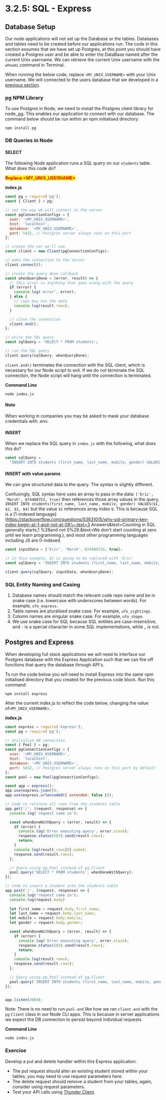# 3.2.5: SQL - Express

## Database Setup

Our node applications will not set up the Database or the tables. Databases and tables need to be created before our applications run. The code in this section assumes that we have set up Postgres, at this point you should have created a Postgres user and be able to enter the DataBase named after the current Unix username. We can retrieve the current Unix username with the `whoami` command in Terminal.

When running the below code, replace `<MY_UNIX_USERNAME>` with your Unix username. We will connected to the users database that we developed in a [previous section](./).&#x20;

### pg NPM Library

To use Postgres in Node, we need to install the Postgres client library for node,<a href="https://www.npmjs.com/package/pg" target="_blank"> pg</a>. This enables our application to connect with our database. The command below should be run within an npm initialised directory:

```
npm install pg
```

### DB Queries in Node

#### SELECT

The following Node application runs a SQL query on our `students` table. What does this code do?

<mark style="color:red;">**Replace \<MY_UNIX_USERNAME>**</mark>

**index.js**

```javascript
const pg = require('pg');
const { Client } = pg;

// set the way we will connect to the server
const pgConnectionConfigs = {
  user: '<MY_UNIX_USERNAME>',
  host: 'localhost',
  database: '<MY_UNIX_USERNAME>',
  port: 5432, // Postgres server always runs on this port
};

// create the var we'll use
const client = new Client(pgConnectionConfigs);

// make the connection to the server
client.connect();

// create the query done callback
const whenQueryDone = (error, result) => {
  // this error is anything that goes wrong with the query
  if (error) {
    console.log('error', error);
  } else {
    // rows key has the data
    console.log(result.rows);
  }

  // close the connection
  client.end();
};

// write the SQL query
const sqlQuery = 'SELECT * FROM students';

// run the SQL query
client.query(sqlQuery, whenQueryDone);
```

`client.end()` terminates the connection with the SQL client, which is necessary for our Node script to exit. If we do not terminate the SQL connection, the Node script will hang until the connection is terminated.&#x20;

**Command Line**

```
node index.js
```

#### Note

When working in companies you may be asked to mask your database credentials with .env.

#### INSERT

When we replace the SQL query in `index.js` with the following, what does this do?


```javascript
const sqlQuery =
  "INSERT INTO students (first_name, last_name, mobile, gender) VALUES ('Eric', 'Marsh', 874480753, true)";
```


#### INSERT with value params

We can give structured data to the query. The syntax is slightly different.

Confusingly, SQL syntax here uses an array to pass in the data: `['Eric', 'Marsh', 874480753, true]` then references those array values in the query, `INSERT INTO students(first_name, last_name, mobile, gender) VALUES($1, $2, $3, $4)` but the value `$1` references array index `0`. This is because SQL is a \[1-indexed language]\(<a href="https://stackoverflow.com/questions/53631015/why-sql-primary-key-index-begin-at-1-and-not-at-0" target="_blank">https://stackoverflow.com/questions/53631015/why-sql-primary-key-index-begin-at-1-and-not-at-0#:\~:text=3 Answers\&text=Counting in SQL generally starts,1 %28and not 0%29.\&text=We don't start counting at zero until we learn programming</a>.), and most other programming languages including JS are 0-indexed.


```javascript
const inputData = ['Eric', 'Marsh', 874480753, true];

// in this example, $1 is going to be replaced with 'Eric'
const sqlQuery = 'INSERT INTO students (first_name, last_name, mobile, gender VALUES ($1, $2, $3, $4)';

client.query(sqlQuery, inputData, whenQueryDone);
```


### SQL Entity Naming and Casing

1. Database names should match the relevant code repo name and be in snake case (i.e. lowercase with underscores between words). For example, `ufo_express`.
2. Table names are pluralised snake case. For example, `ufo_sightings`.
3. Column names are singular snake case. For example, `ufo_shape`.
4. We use snake case for SQL because SQL entities are case-insensitive, and - is a special character in some SQL implementations, while _ is not.

## Postgres and Express

When developing full stack applications we will need to interface our Postgres database with the Express Application such that we can fire off functions that query the database through API's.&#x20;

To run the code below you will need to install Express into the same npm initialised directory that you created for the previous code block. Run this command:

```
npm install express
```

Alter the current index.js to reflect the code below, changing the value of`<MY_UNIX_USERNAME>`.&#x20;

**index.js**


```javascript
const express = require('express');
const pg = require('pg');

// Initialise DB connection
const { Pool } = pg;
const pgConnectionConfigs = {
  user: '<MY_UNIX_USERNAME>',
  host: 'localhost',
  database: '<MY_UNIX_USERNAME>',
  port: 5432, // Postgres server always runs on this port by default
};
const pool = new Pool(pgConnectionConfigs);

const app = express();
app.use(express.json());
app.use(express.urlencoded({ extended: false }));

// Code to retireve all rows from the students table
app.get('/', (request, response) => {
  console.log('request came in');

  const whenDoneWithQuery = (error, result) => {
    if (error) {
      console.log('Error executing query', error.stack);
      response.status(503).send(result.rows);
      return;
    }
    console.log(result.rows[0].name);
    response.send(result.rows);
  };

  // Query using pg.Pool instead of pg.Client
  pool.query('SELECT * FROM students', whenDoneWithQuery);
});

// Code to insert a student into the students table
app.post('/', (request, response) => {
  console.log('request came in');
  console.log(request.body)
  
  let first_name = request.body.first_name;
  let last_name = request.body.last_name;
  let mobile = request.body.mobile;
  let gender = request.body.gender;  

  const whenDoneWithQuery = (error, result) => {
    if (error) {
      console.log('Error executing query', error.stack);
      response.status(503).send(result.rows);
      return;
    }
    console.log(result.rows);
    response.send(result.rows);
  };

  // Query using pg.Pool instead of pg.Client
  pool.query(`INSERT INTO students (first_name, last_name, mobile, gender) VALUES ('${first_name}', '${last_name}', ${mobile}, ${gender})`, whenDoneWithQuery);
});


app.listen(3004);
```


Note: There is no need to run `pool.end` like how we ran `client.end` with the `pg` `Client` class in our Node CLI apps. This is because in server applications we expect the DB connection to persist beyond individual requests.

**Command Line**

```
node index.js
```



### Exercise

Develop a put and delete handler within this Express application.

* The put request should alter an existing student stored within your tables, you may need to use request parameters here.
* The delete request should remove a student from your tables, again, consider using request parameters.
* Test your API calls using <a href="https://bootcamp.rocketacademy.co/2-full-stack/2.1-internet-101/2.1.2-http-requests-and-responses#thunder-client" target="_blank">Thunder Client</a>.
